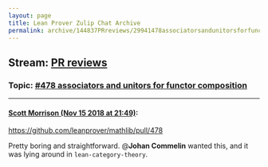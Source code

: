 ```yaml
---
layout: page
title: Lean Prover Zulip Chat Archive 
permalink: archive/144837PRreviews/29941478associatorsandunitorsforfunctorcomposition.html
---
```


## Stream: [PR reviews](index.html)
### Topic: [#478 associators and unitors for functor composition](29941478associatorsandunitorsforfunctorcomposition.html)

---

#### [Scott Morrison (Nov 15 2018 at 21:49)](https://leanprover.zulipchat.com/#narrow/stream/144837-PR%20reviews/topic/%23478%20associators%20and%20unitors%20for%20functor%20composition/near/147772304):
https://github.com/leanprover/mathlib/pull/478

Pretty boring and straightforward. @**Johan Commelin** wanted this, and it was lying around in `lean-category-theory`.

